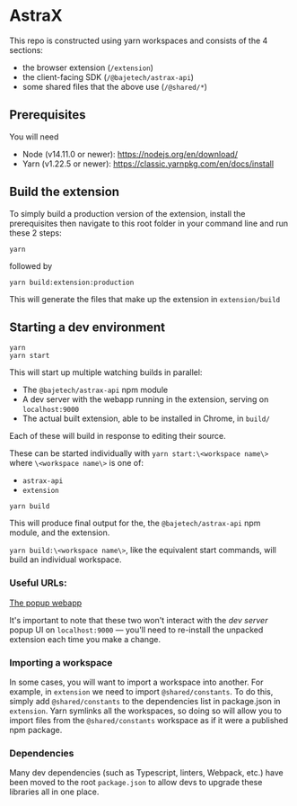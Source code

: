 # AstraX

This repo is constructed using yarn workspaces and consists of the 4 sections:

- the browser extension (`/extension`)
- the client-facing SDK (`/@bajetech/astrax-api`)
- some shared files that the above use (`/@shared/*`)

## Prerequisites

You will need

- Node (v14.11.0 or newer): https://nodejs.org/en/download/
- Yarn (v1.22.5 or newer): https://classic.yarnpkg.com/en/docs/install

## Build the extension

To simply build a production version of the extension, install the prerequisites then navigate to this root folder in your command line and run these 2 steps:

```
yarn
```

followed by

```
yarn build:extension:production
```

This will generate the files that make up the extension in `extension/build`

## Starting a dev environment

```
yarn
yarn start
```

This will start up multiple watching builds in parallel:

- The `@bajetech/astrax-api` npm module
- A dev server with the webapp running in the extension, serving on
  `localhost:9000`
- The actual built extension, able to be installed in Chrome, in `build/`

Each of these will build in response to editing their source.

These can be started individually with `yarn start:\<workspace name\>` where
`\<workspace name\>` is one of:

- `astrax-api`
- `extension`

```
yarn build
```

This will produce final output for the, the `@bajetech/astrax-api` npm module, and
the extension.

`yarn build:\<workspace name\>`, like the equivalent start commands, will build
an individual workspace.

### Useful URLs:

[The popup webapp](http://localhost:9000/#/)

It's important to note that these two won't interact with the _dev server_ popup
UI on `localhost:9000` — you'll need to re-install the unpacked extension each
time you make a change.

### Importing a workspace

In some cases, you will want to import a workspace into another. For example, in
`extension` we need to import `@shared/constants`. To do this, simply add
`@shared/constants` to the dependencies list in package.json in `extension`. Yarn
symlinks all the workspaces, so doing so will allow you to import files from the
`@shared/constants` workspace as if it were a published npm package.

### Dependencies

Many dev dependencies (such as Typescript, linters, Webpack, etc.) have been moved to the root `package.json` to allow devs to upgrade these libraries all in one place.
